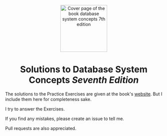 <!-- ![Cover page of the book database system concepts 7th edition](https://www.db-book.com/images/db7-cover.jpg) -->
<p align="center">
  <img src="https://www.db-book.com/images/db7-cover.jpg" height="150" alt="Cover page of the book database system concepts 7th edition">
</p>

<div align="center">

# Solutions to **Database System Concepts** _Seventh Edition_
 
</div>

The solutions to the Practice Exercises are given at the book's [website](https://www.db-book.com/Practice-Exercises/index-solu.html). But I include them here for completeness sake. 


I try to answer the Exercises.

If you find any mistakes, please create an issue to tell me.

Pull requests are also appreciated. 
